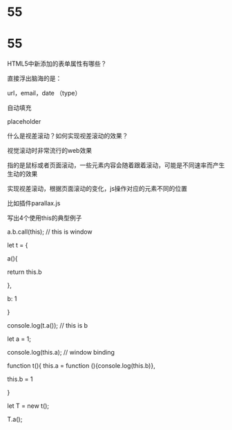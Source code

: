 # 55

# 55

HTML5中新添加的表单属性有哪些？

直接浮出脑海的是：

url，email，date （type）

自动填充

placeholder

什么是视差滚动？如何实现视差滚动的效果？

视觉滚动时非常流行的web效果

指的是鼠标或者页面滚动，一些元素内容会随着跟着滚动，可能是不同速率而产生生动的效果

实现视差滚动，根据页面滚动的变化，js操作对应的元素不同的位置

比如插件parallax.js

写出4个使用this的典型例子

a.b.call(this); // this is window

let t = {

a(){

return this.b

},

b: 1

}

console.log(t.a()); // this is b

let a = 1;

console.log(this.a); // window binding

function t(){ this.a = function (){console.log(this.b)},

this.b = 1

}

let T = new t();

T.a();